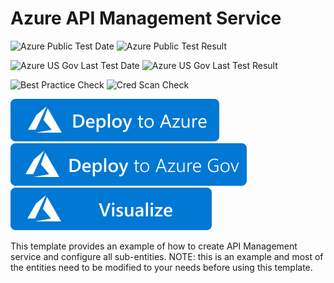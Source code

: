 # Azure API Management Service

![Azure Public Test Date](https://azurequickstartsservice.blob.core.windows.net/badges/201-api-management-create-all-resources/PublicLastTestDate.svg)
![Azure Public Test Result](https://azurequickstartsservice.blob.core.windows.net/badges/201-api-management-create-all-resources/PublicDeployment.svg)

![Azure US Gov Last Test Date](https://azurequickstartsservice.blob.core.windows.net/badges/201-api-management-create-all-resources/FairfaxLastTestDate.svg)
![Azure US Gov Last Test Result](https://azurequickstartsservice.blob.core.windows.net/badges/201-api-management-create-all-resources/FairfaxDeployment.svg)

![Best Practice Check](https://azurequickstartsservice.blob.core.windows.net/badges/201-api-management-create-all-resources/BestPracticeResult.svg)
![Cred Scan Check](https://azurequickstartsservice.blob.core.windows.net/badges/201-api-management-create-all-resources/CredScanResult.svg)

[![Deploy To Azure](https://raw.githubusercontent.com/Azure/azure-quickstart-templates/master/1-CONTRIBUTION-GUIDE/images/deploytoazure.svg?sanitize=true)](https://portal.azure.com/#create/Microsoft.Template/uri/https%3A%2F%2Fraw.githubusercontent.com%2FAzure%2Fazure-quickstart-templates%2Fmaster%2F201-api-management-create-all-resources%2Fazuredeploy.json)
[![Deploy To Azure US Gov](https://raw.githubusercontent.com/Azure/azure-quickstart-templates/master/1-CONTRIBUTION-GUIDE/images/deploytoazuregov.svg?sanitize=true)](https://portal.azure.us/#create/Microsoft.Template/uri/https%3A%2F%2Fraw.githubusercontent.com%2FAzure%2Fazure-quickstart-templates%2Fmaster%2F201-api-management-create-all-resources%2Fazuredeploy.json)
[![Visualize](https://raw.githubusercontent.com/Azure/azure-quickstart-templates/master/1-CONTRIBUTION-GUIDE/images/visualizebutton.svg?sanitize=true)](http://armviz.io/#/?load=https%3A%2F%2Fraw.githubusercontent.com%2FAzure%2Fazure-quickstart-templates%2Fmaster%2F201-api-management-create-all-resources%2Fazuredeploy.json)

This template provides an example of how to create API Management service and configure all sub-entities. NOTE: this is an example and most of the entities need to be modified to your needs before using this template.


